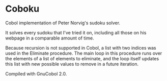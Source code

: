 # Coboku
Cobol implementation of Peter Norvig's sudoku solver.

It solves every sudoku that I've tried it on, including all those on his webpage in a comparable amount of time.

Because recursion is not supported in Cobol, a list with two indices was used in the Eliminate procedure. The main loop in this procedure runs over the elements of a list of elements to eliminate, and the loop itself updates this list with new possible values to remove in a future iteration.

Compiled with GnuCobol 2.0.
